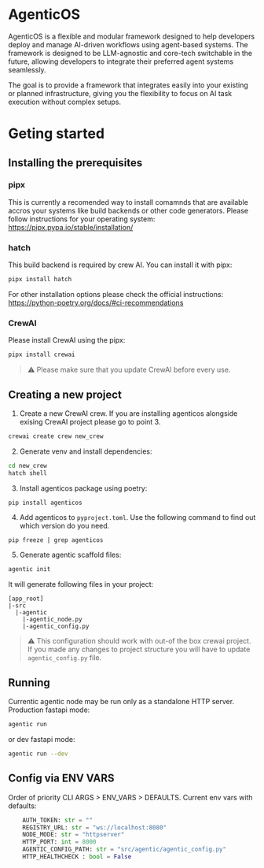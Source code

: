 # AgenticOS

AgenticOS is a flexible and modular framework designed to help developers deploy and manage AI-driven workflows using agent-based systems. The framework is designed to be LLM-agnostic and core-tech switchable in the future, allowing developers to integrate their preferred agent systems seamlessly.

The goal is to provide a framework that integrates easily into your existing or planned infrastructure, giving you the flexibility to focus on AI task execution without complex setups.

# Geting started

## Installing the prerequisites

### pipx
This is currently a recomended way to install comamnds that are available accros your systems like build backends or other code generators. Please follow instructions for your operating system: https://pipx.pypa.io/stable/installation/

### hatch
This build backend is required by crew AI. You can install it with pipx:
```sh
pipx install hatch
```
For other installation options please check the official instructions: https://python-poetry.org/docs/#ci-recommendations

### CrewAI
Please install CrewAI using the pipx:
```sh
pipx install crewai
```

> :warning:  Please make sure that you update CrewAI before every use.

## Creating a new project
1. Create a new CrewAI crew. If you are installing agenticos alongside exising CrewAI project please go to point 3.
```sh
crewai create crew new_crew
```
2. Generate venv and install dependencies:
```sh
cd new_crew
hatch shell
```
3. Install agenticos package using poetry:
```sh
pip install agenticos
```
4. Add agenticos to `pyproject.toml`. Use the following command to find out which version do you need.
```
pip freeze | grep agenticos
``` 
5. Generate agentic scaffold files:
```sh
agentic init
```

It will generate following files in your project:
```
[app_root]
|-src
  |-agentic
    |-agentic_node.py
    |-agentic_config.py
```
> :warning: This configuration should work with out-of the box crewai project. If you made any changes to project structure you will have to update `agentic_config.py` file.

## Running
Currentic agentic node may be run only as a standalone HTTP server. Production fastapi mode:
```bash
agentic run
```
or dev fastapi mode:
```bash
agentic run --dev
```

## Config via ENV VARS
Order of priority CLI ARGS > ENV_VARS > DEFAULTS. Current env vars with defaults:
```python
    AUTH_TOKEN: str = ""
    REGISTRY_URL: str = "ws://localhost:8080"
    NODE_MODE: str = "httpserver"
    HTTP_PORT: int = 8000
    AGENTIC_CONFIG_PATH: str = "src/agentic/agentic_config.py"
    HTTP_HEALTHCHECK : bool = False
```